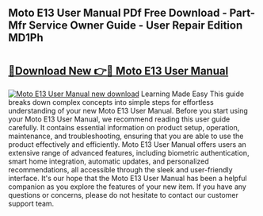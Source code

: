 ## Moto E13 User Manual PDf Free Download - Part-Mfr Service Owner Guide - User Repair Edition MD1Ph

# <h2><a href="http://cf17333.oget.top/?id=Moto+E13+User+Manual">🔗Download New 👉🔴 Moto E13 User Manual</a></h2>

[![Moto E13 User Manual new download](https://i.imgur.com/5g1atiW.png)](http://cf17333.oget.top/?id=Moto+E13+User+Manual)
Learning Made Easy This guide breaks down complex concepts into simple steps for effortless understanding of your new Moto E13 User Manual. Before you start using your Moto E13 User Manual, we recommend reading this user guide carefully. It contains essential information on product setup, operation, maintenance, and troubleshooting, ensuring that you are able to use the product effectively and efficiently. Moto E13 User Manual offers users an extensive range of advanced features, including biometric authentication, smart home integration, automatic updates, and personalized recommendations, all accessible through the sleek and user-friendly interface. It's our hope that the Moto E13 User Manual has been a helpful companion as you explore the features of your new item. If you have any questions or concerns, please do not hesitate to contact our customer support team.
